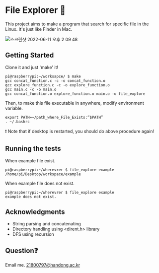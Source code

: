 # File Explorer :mag_right:

This project aims to make a program that search for specific file in the Linux.
It's just like Finder in Mac.

![스크린샷 2022-06-11 오후 2 09 48](https://user-images.githubusercontent.com/103620676/173173679-09e99a98-7c17-4547-9360-ad6f8ce4dce2.png)




## Getting Started

Clone it and just 'make' it!
```
pi@raspberrypi:~/worksapce/ $ make
gcc concat_function.c -c -o concat_function.o
gcc explore_function.c -c -o explore_function.o
gcc main.c -c -o main.o
gcc concat_function.o explore_function.o main.o -o file_explore
```

Then, to make this file executable in anywhere, modify environment variable.
```
export PATH=~/path_where_File_Exists:”$PATH”
. ~/.bashrc
```
:exclamation: Note that if desktop is restarted, you should do above procedure again!




## Running the tests

When example file exist.
```
pi@raspberrypi:~/wherevrer $ file_explore example
/home/pi/Desktop/workspace/example
```

When example file does not exist.
```
pi@raspberrypi:~/wherevrer $ file_explore example
example does not exist.
```




## Acknowledgments

* String parsing and concatenating
* Directory handling using <dirent.h> library
* DFS using recursion

## Question:question:
Email me. 21800797@handong.ac.kr
